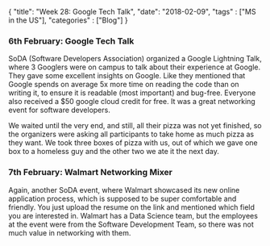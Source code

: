 {
    "title": "Week 28:  Google Tech Talk",
    "date": "2018-02-09",
    "tags" : ["MS in the US"],
    "categories" : ["Blog"]
}

### 6th February: Google Tech Talk

SoDA (Software Developers Association) organized a Google Lightning Talk, where 3 Googlers were on campus to talk about their experience at Google. They gave some excellent insights on Google. Like they mentioned that Google spends on average 5x more time on reading the code than on writing it, to ensure it is readable (most important) and bug-free. Everyone also received a $50 google cloud credit for free. It was a great networking event for software developers.

We waited until the very end, and still, all their pizza was not yet finished, so the organizers were asking all participants to take home as much pizza as they want. We took three boxes of pizza with us, out of which we gave one box to a homeless guy and the other two we ate it the next day.

### 7th February: Walmart Networking Mixer 

Again, another SoDA event, where Walmart showcased its new online application process, which is supposed to be super comfortable and friendly. You just upload the resume on the link and mentioned which field you are interested in. Walmart has a Data Science team, but the employees at the event were from the Software Development Team, so there was not much value in networking with them.
